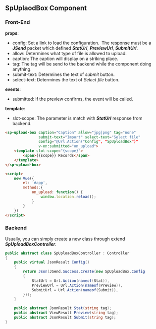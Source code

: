 ## SpUplaodBox Component

### Front-End

**props**:

- config:	Set a link to load the configuration.
  ​		The response must be a ***JSend*** packet which defined ***StatUrl***, ***PreviewUrl***, ***SubmitUrl***.
- allow:	Determines what type of file is allowed to upload.
- caption:	The caption will display on a striking place.
- tag:		The tag will be send to the backend while the component doing anything.
- submit-text:	Determines the text of *submit* button.
- select-text:	Determines the text of *Select file* button.

**events**:

- submitted:	If the preview confirms, the event will be called.

**template**:

- slot-scope:	The parameter is match with ***StatUrl*** response from backend.

```html
<sp-upload-box caption="Caption" allow="jpg|png" tag="none"
               submit-text="Import" select-text="Select file"
               config="@Url.Action("Config", "SpUploadBox")"
               v-on:submitted="on_upload">
    <template slot-scope="{scope}">
        <span>{{scope}} Records</span>
    </template>
</sp-upload-box>
```

```html
<script>
    new Vue({
        el: '#app',
        methods:{
            on_upload: function() {
                window.location.reload();
            }
        }
    })
</script>
```



### Backend

Usually, you can simply create a new class through extend ***SpUploadBoxController***.

```C#
public abstract class SpUploadBoxController : Controller
{
	public virtual JsonResult Config()
    {
    	return Json(JSend.Success.Create(new SpUploadBox.Config
		{
			StatUrl = Url.Action(nameof(Stat)),
			PreviewUrl = Url.Action(nameof(Preview)),
			SubmitUrl = Url.Action(nameof(Submit)),
		}));
	}

	public abstract JsonResult Stat(string tag);
	public abstract ViewResult Preview(string tag);
	public abstract JsonResult Submit(string tag);
}
```


